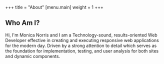 +++
title = "About"
[menu.main]
weight = 1
+++

## Who Am I?

Hi, I'm Monica Norris and I am a Technology-sound, results-oriented Web Developer effective in creating and executing responsive web applications for the modern day. Driven by a strong attention to detail which serves as the foundation for implementation, testing, and user analysis for both sites and dynamic components.
